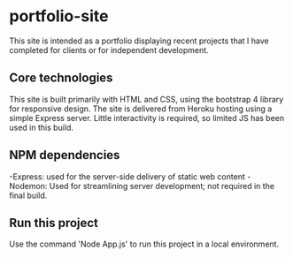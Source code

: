 # portfolio-site

This site is intended as a portfolio displaying recent projects that I have completed for clients or for independent development.

## Core technologies

This site is built primarily with HTML and CSS, using the bootstrap 4 library for responsive design. The site is delivered from Heroku hosting using a simple Express server. Little interactivity is required, so limited JS has been used in this build.

## NPM dependencies

-Express: used for the server-side delivery of static web content
-Nodemon: Used for streamlining server development; not required in the final build.

## Run this project

Use the command 'Node App.js' to run this project in a local environment.
